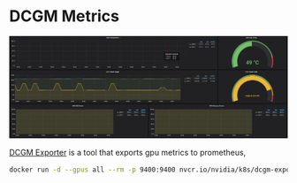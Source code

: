# DCGM Metrics

![DCGM Metrics](dcgm-metrics.png)

[DCGM Exporter]() is a tool that exports gpu metrics to prometheus,

```bash
docker run -d --gpus all --rm -p 9400:9400 nvcr.io/nvidia/k8s/dcgm-exporter:3.2.5-3.1.8-ubuntu20.04
```
